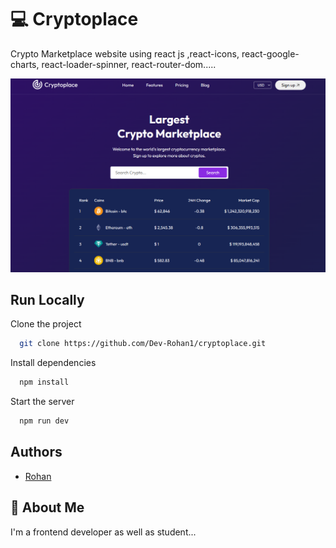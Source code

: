 # 💻 Cryptoplace

Crypto Marketplace website using react js ,react-icons, react-google-charts, react-loader-spinner, react-router-dom.....

![Logo](https://github.com/Dev-Rohan1/banner/blob/main/Screenshot%202024-09-23%20043120.png?raw=true)

## Run Locally

Clone the project

```bash
  git clone https://github.com/Dev-Rohan1/cryptoplace.git
```

Install dependencies

```bash
  npm install
```

Start the server

```bash
  npm run dev
```

## Authors

- [Rohan](https://github.com/Dev-Rohan1)

## 🚀 About Me

I'm a frontend developer as well as student...
